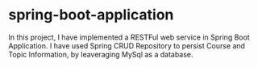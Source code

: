 # spring-boot-application
In this project, I have implemented a RESTFul web service in Spring Boot Application. I have used Spring CRUD Repository to persist Course and Topic Information, by leaveraging MySql as a database. 

